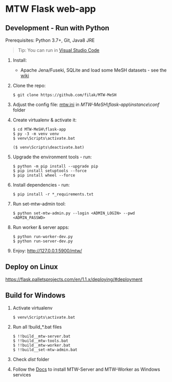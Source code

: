 # MTW Flask web-app

## Development - Run with Python

Prerequisites: Python 3.7+, Git, Java8 JRE

> Tip: You can run in [Visual Studio Code](https://code.visualstudio.com/docs/python/python-tutorial)

1. Install: 

    - Apache Jena/Fuseki, SQLite and load some MeSH datasets - see the [wiki](https://github.com/filak/MTW-MeSH/wiki)

2. Clone the repo: 

       $ git clone https://github.com/filak/MTW-MeSH

3. Adjust the config file: [mtw.ini](https://github.com/filak/MTW-MeSH/blob/master/flask-app/instance/conf/mtw.ini) in *MTW-MeSH\\flask-app\\instance\\conf* folder 

4. Create virtualenv &amp; activate it:

    ```
    $ cd MTW-MeSH\flask-app
    $ py -3 -m venv venv
    $ venv\Scripts\activate.bat

    ($ venv\Scripts\deactivate.bat)
    ```

5. Upgrade the environment tools - run:

    ```
    $ python -m pip install --upgrade pip
    $ pip install setuptools --force
    $ pip install wheel --force
    ```
    
6. Install dependencies - run:

       $ pip install -r *_requirements.txt

7. Run set-mtw-admin tool: 

       $ python set-mtw-admin.py --login <ADMIN_LOGIN> --pwd <ADMIN_PASSWD>

8. Run worker &amp; server apps: 

    ```
    $ python run-worker-dev.py
    $ python run-server-dev.py
    ```

9. Enjoy:   http://127.0.0.1:5900/mtw/

## Deploy on Linux

https://flask.palletsprojects.com/en/1.1.x/deploying/#deployment

## Build for Windows

1. Activate virtualenv

       $ venv\Scripts\activate.bat

2. Run all !build_*.bat files

    ```
    $ !!build__mtw-server.bat
    $ !!build__mtw-tools.bat
    $ !!build__mtw-worker.bat
    $ !!build__set-mtw-admin.bat
    ```

3. Check *dist* folder

4. Follow the [Docs](https://github.com/filak/MTW-MeSH/wiki/Installation-on-Windows#install-mtw-server-and-mtw-worker-as-windows-service) to install MTW-Server and MTW-Worker as Windows services

